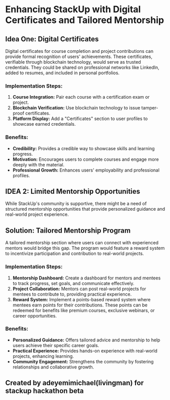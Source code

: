 # Enhancing StackUp with Digital Certificates and Tailored Mentorship

## Idea One: Digital Certificates
Digital certificates for course completion and project contributions can provide formal recognition of users' achievements. These certificates, verifiable through blockchain technology, would serve as trusted credentials. They could be shared on professional networks like LinkedIn, added to resumes, and included in personal portfolios.

### Implementation Steps:
1. **Course Integration:** Pair each course with a certification exam or project.
2. **Blockchain Verification:** Use blockchain technology to issue tamper-proof certificates.
3. **Platform Display:** Add a "Certificates" section to user profiles to showcase earned credentials.

### Benefits:
- **Credibility:** Provides a credible way to showcase skills and learning progress.
- **Motivation:** Encourages users to complete courses and engage more deeply with the material.
- **Professional Growth:** Enhances users' employability and professional profiles.

## IDEA 2: Limited Mentorship Opportunities
While StackUp's community is supportive, there might be a need  of structured mentorship opportunities that provide personalized guidance and real-world project experience.

## Solution: Tailored Mentorship Program
A tailored mentorship section where users can connect with experienced mentors would bridge this gap. The program would feature a reward system to incentivize participation and contribution to real-world projects.

### Implementation Steps:
1. **Mentorship Dashboard:** Create a dashboard for mentors and mentees to track progress, set goals, and communicate effectively.
2. **Project Collaboration:** Mentors can post real-world projects for mentees to contribute to, providing practical experience.
3. **Reward System:** Implement a points-based reward system where mentees earn points for their contributions. These points can be redeemed for benefits like premium courses, exclusive webinars, or career opportunities.

### Benefits:
- **Personalized Guidance:** Offers tailored advice and mentorship to help users achieve their specific career goals.
- **Practical Experience:** Provides hands-on experience with real-world projects, enhancing learning.
- **Community Engagement:** Strengthens the community by fostering relationships and collaborative growth.

## Created by adeyemimichael(livingman) for stackup hackathon beta 

